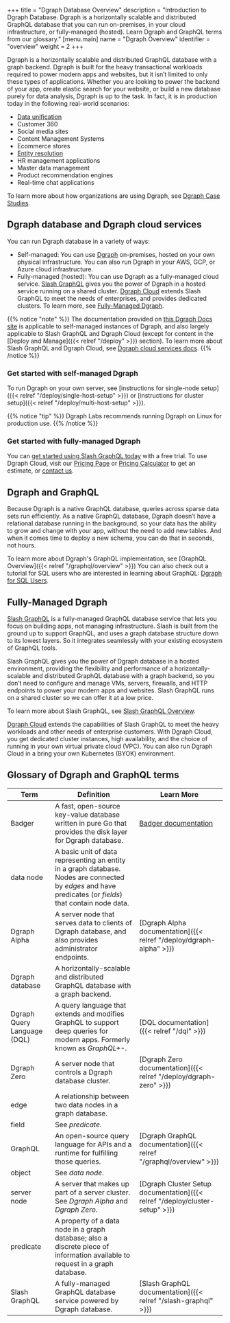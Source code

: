 +++
title = "Dgraph Database Overview"
description = "Introduction to Dgraph Database. Dgraph is a horizontally scalable and distributed GraphQL database that you can run on-premises, in your cloud infrastructure, or fully-managed (hosted). Learn Dgraph and GraphQL terms from our glossary."
[menu.main]
    name = "Dgraph Overview"
    identifier = "overview"
    weight = 2
+++

Dgraph is a horizontally scalable and distributed GraphQL database with a graph
backend. Dgraph is built for the heavy transactional workloads required to 
power modern apps and websites, but it isn’t limited to only these types of
applications. Whether you are looking to power the backend of your app, create 
elastic search for your website, or build a new database purely for data
analysis, Dgraph is up to the task. In fact, it is in production today in
the following real-world scenarios:

* [Data unification](https://dgraph.io/capventis)
* Customer 360
* Social media sites
* Content Management Systems
* Ecommerce stores
* [Entity resolution](https://dgraph.io/blog/post/introducing-entity-resolution/)
* HR management applications
* Master data management
* Product recommendation engines
* Real-time chat applications

To learn more about how organizations are using Dgraph, see
[Dgraph Case Studies](https://dgraph.io/case-studies).


## Dgraph database and Dgraph cloud services

You can run Dgraph database in a variety of ways:

* Self-managed: You can use [Dgraph](https://dgraph.io/dgraph) on-premises, hosted on your own physical
infrastructure. You can also run Dgraph in your AWS, GCP, or Azure cloud
infrastructure.
* Fully-managed (hosted): You can use Dgraph as a fully-managed cloud service.
[Slash GraphQL](https://dgraph.io/graphql) gives you the power of Dgraph in a
hosted service running on a shared cluster. [Dgraph Cloud](https://dgraph.io/cloud)
extends Slash GraphQL to meet the needs of enterprises, and provides dedicated
clusters. To learn more, see [Fully-Managed Dgraph](#fully-managed-dgraph).

{{% notice "note" %}}
The documentation provided on [this Dgraph Docs site](https://dgraph.io/docs)
is applicable to self-managed instances of Dgraph, and also largely applicable
to Slash GraphQL and Dgraph Cloud (except for content in the [Deploy and Manage]({{< relref "/deploy" >}}) section). To learn more about Slash GraphQL and Dgraph Cloud, see
[Dgraph cloud services docs](https://dgraph.io/docs/slash-graphql).
{{% /notice %}}

### Get started with self-managed Dgraph

To run Dgraph on your own server, see [instructions for single-node setup]({{< relref "/deploy/single-host-setup" >}})
or [instructions for cluster setup]({{< relref "/deploy/multi-host-setup" >}}).

{{% notice "tip" %}}
Dgraph Labs recommends running Dgraph on Linux for production use.
{{% /notice %}}

### Get started with fully-managed Dgraph

You can [get started using Slash GraphQL today](https://slash.dgraph.io) with a
free trial. To use Dgraph Cloud, visit our [Pricing Page](https://dgraph.io/pricing) or 
[Pricing Calculator](https://slash.dgraph.io/pricing-calculator/) to get an
estimate, or [contact us](https://dgraph.io/connect).

## Dgraph and GraphQL

Because Dgraph is a native GraphQL database, queries across sparse data sets run
efficiently. As a native GraphQL database, Dgraph doesn’t have a relational
database running in the background, so your data has the ability to grow and
change with your app, without the need to add new tables. And when it comes time
to deploy a new schema, you can do that in seconds, not hours.

To learn more about Dgraph's GraphQL implementation, 
see [GraphQL Overview]({{< relref "/graphql/overview" >}}) You can also check 
out a tutorial for SQL users who are interested in learning about GraphQL:
[Dgraph for SQL Users](https://dgraph.io/learn/courses/datamodel/sql-to-dgraph/overview/introduction/).

## Fully-Managed Dgraph

[Slash GraphQL](https://dgraph.io/graphql) is a fully-managed GraphQL database
service that lets you focus on building apps, not managing infrastructure. Slash
is built from the ground up to support GraphQL, and uses a graph database
structure down to its lowest layers. So it integrates seamlessly with your
existing ecosystem of GraphQL tools.

Slash GraphQL gives you the power of Dgraph database in a hosted environment, providing
the flexibility and performance of a horizontally-scalable and distributed
GraphQL database with a graph backend, so you don’t need to configure and manage
VMs, servers, firewalls, and HTTP endpoints to power your modern apps and websites.
Slash GraphQL runs on a shared cluster so we can offer it at a low price.

To learn more about Slash GraphQL, see [Slash GraphQL Overview](https://dgraph.io/learn/courses/resources/overviews-and-glossary/overview/slash-overview/).

[Dgraph Cloud](https://dgraph.io/cloud) extends the capabilities of Slash
GraphQL to meet the heavy workloads and other needs of enterprise customers.
With Dgraph Cloud, you get dedicated cluster instances, high availability, and
the choice of running in your own virtual private cloud (VPC). You can also run
Dgraph Cloud in a bring your own Kubernetes (BYOK) environment.


## Glossary of Dgraph and GraphQL terms

| Term            |Definition	                                                   |Learn More                  |
|-----------------|--------------------------------------------------------------|----------------------------|
|Badger | A fast, open-source key-value database written in pure Go that provides the disk layer for Dgraph database.|[Badger documentation](https://dgraph.io/docs/badger)|
|data node| A basic unit of data representing an entity in a graph database. Nodes are connected by *edges* and have predicates (or *fields*) that contain node data.||
|Dgraph Alpha| A server node that serves data to clients of Dgraph database, and also provides administrator endpoints.|[Dgraph Alpha documentation]({{< relref "/deploy/dgraph-alpha" >}})|
|Dgraph database| A horizontally-scalable and distributed GraphQL database with a graph backend.	||
|Dgraph Query Language (DQL)|	A query language that extends and modifies GraphQL to support deep queries for modern apps. Formerly known as *GraphQL+-*.	|[DQL documentation]({{< relref "/dql" >}})|
|Dgraph Zero| A server node that controls a Dgraph database cluster. |[Dgraph Zero documentation]({{< relref "/deploy/dgraph-zero" >}})|
|edge|	A relationship between two data nodes in a graph database.	| |
|field|	See *predicate*.	| |
|GraphQL|	An open-source query language for APIs and a runtime for fulfilling those queries. |[Dgraph GraphQL documentation]({{< relref "/graphql/overview" >}})|
|object|	See *data node*.	| |
|server node|	A server that makes up part of a server cluster. See *Dgraph Alpha* and *Dgraph Zero*. |[Dgraph Cluster Setup documentation]({{< relref "/deploy/cluster-setup" >}}) |
|predicate|	A property of a data node in a graph database; also a discrete piece of information available to request in a graph database.	| |
|Slash GraphQL|	A fully-managed GraphQL database service powered by Dgraph database.	|[Slash GraphQL documentation]({{< relref "/slash-graphql" >}}) |

